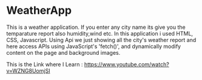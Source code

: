 # WeatherApp

This is a weather application. If you enter any city name its give you the temparature report also humidity,wind etc.
In this application  i used HTML, CSS, Javascript.
Using Api  we just showing all the city's weather report and here access APIs using JavaScript's 'fetch()', and  dynamically modify content on the page and background images.



This is the Link where I Learn :  https://www.youtube.com/watch?v=WZNG8UomjSI

